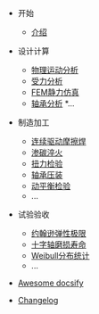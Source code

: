 * 开始

  * [介绍](quickstart.md)

* 设计计算

  * [物理运动分析](configuration.md)
  * [受力分析](themes.md)
  * [FEM静力仿真](plugins.md)
  * [轴承分析](write-a-plugin.md)
  *...

* 制造加工

  * [连续驱动摩擦焊](deploy.md)
  * [渗碳淬火](helpers.md)
  * [扭力检验](vue.md)
  * [轴承压装](cdn.md)
  * [动平衡检验](pwa.md)
  * ...
  
* 试验验收

  * [约翰逊弹性极限](deploy.md)
  * [十字轴磨损寿命](helpers.md)
  * [Weibull分布统计](vue.md)
  * ...
  
* [Awesome docsify](zh-cn/awesome.md)
* [Changelog](zh-cn/changelog.md)
